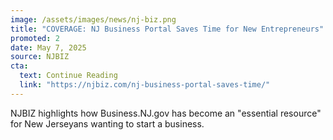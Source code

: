 ```yaml
---
image: /assets/images/news/nj-biz.png
title: "COVERAGE: NJ Business Portal Saves Time for New Entrepreneurs"
promoted: 2
date: May 7, 2025
source: NJBIZ
cta:
  text: Continue Reading
  link: "https://njbiz.com/nj-business-portal-saves-time/"
---
```

NJBIZ highlights how Business.NJ.gov has become an "essential resource" for New Jerseyans wanting to start a business.
